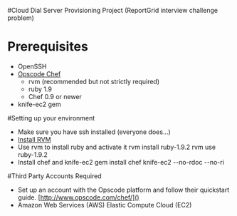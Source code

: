 #Cloud Dial Server Provisioning Project
(ReportGrid interview challenge problem)

# Prerequisites
* OpenSSH
* [Opscode Chef](http://wiki.opscode.com/display/chef/Support)
    * rvm (recommended but not strictly required)
    * ruby 1.9
    * Chef 0.9 or newer
* knife-ec2 gem

#Setting up your environment
* Make sure you have ssh installed (everyone does...)
* [Install RVM](http://beginrescueend.com/rvm/install/)
* Use rvm to install ruby and activate it
    rvm install ruby-1.9.2
    rvm use ruby-1.9.2
* Install chef and knife-ec2
    gem install chef knife-ec2 --no-rdoc --no-ri

#Third Party Accounts Required
* Set up an account with the Opscode platform and follow their
  quickstart guide. [http://www.opscode.com/chef/]()
* Amazon Web Services (AWS) Elastic Compute Cloud (EC2)
